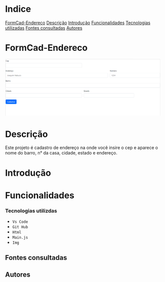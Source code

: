 # Indice
[FormCad-Endereco](#formcad-endereco)
[Descrição](#descrição)
[Introdução](#introdução)
[Funcionalidades](#funcionalidades)
[Tecnologias utilizadas](#tecnologias-utilizdas)
[Fontes consultadas](#fontes-consultadas)
[Autores](#autores)

# FormCad-Endereco
 ![Capa do projeto](img/Capa.png.png)

# Descrição
Este projeto é cadastro de endereço na onde você insire o cep e aparece o nome do barro, n° da casa, cidade, estado e endereço.
# Introdução

# Funcionalidades

### Tecnologias utilizdas
* ``Vs Code``
* ``Git Hub``
* ``Html``
* ``Main.js``
* ``Img``
## Fontes consultadas

## Autores